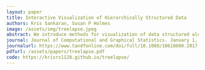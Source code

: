 ```yaml
---
layout: paper
title: Interactive Visualization of Hierarchically Structured Data
authors: Kris Sankaran, Susan P Holmes
image: /assets/img/treelapse.jpeg
abstract: We introduce methods for visualization of data structured along trees, especially hierarchically structured collections of time series. To this end, we identify questions that often emerge when working with hierarchical data and provide an R package to simplify their investigation. Our key contribution is the adaptation of the visualization principles of focus-plus-context and linking to the study of tree-structured data. Our motivating application is to the analysis of bacterial time series, where an evolutionary tree relating bacteria is available a priori. However, we have identified common problem types where, if a tree is not directly available, it can be constructed from data and then studied using our techniques. We perform detailed case studies to describe the alternative use cases, interpretations, and utility of the proposed visualization methods.
journal: Journal of Computational and Graphical Statistics. January 1, 2019. https://doi.org/10.1080%2F10618600.2017.1392866
journalurl: https://www.tandfonline.com/doi/full/10.1080/10618600.2017.1392866
pdfurl: /assets/papers/treelapse.pdf
code: https://krisrs1128.github.io/treelapse/
---
```

